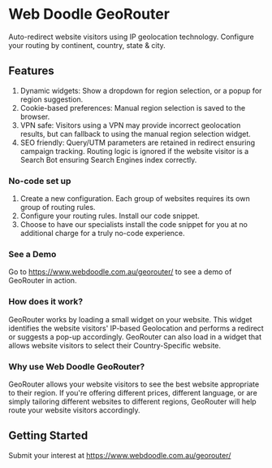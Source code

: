 # Web Doodle GeoRouter

Auto-redirect website visitors using IP geolocation technology. Configure your routing by continent, country, state & city.

## Features

1. Dynamic widgets: Show a dropdown for region selection, or a popup for region suggestion.
2. Cookie-based preferences: Manual region selection is saved to the browser.
3. VPN safe: Visitors using a VPN may provide incorrect geolocation results, but can fallback to using the manual region selection widget.
4. SEO friendly: Query/UTM parameters are retained in redirect ensuring campaign tracking. Routing logic is ignored if the website visitor is a Search Bot ensuring Search Engines index correctly.

### No-code set up

1. Create a new configuration. Each group of websites requires its own group of routing rules.
2. Configure your routing rules. Install our code snippet.
3. Choose to have our specialists install the code snippet for you at no additional charge for a truly no-code experience.

### See a Demo  

Go to https://www.webdoodle.com.au/georouter/ to see a demo of GeoRouter in action.

### How does it work?

GeoRouter works by loading a small widget on your website. This widget identifies the website visitors' IP-based Geolocation and performs a redirect or suggests a pop-up accordingly.
GeoRouter can also load in a widget that allows website visitors to select their Country-Specific website. 

### Why use Web Doodle GeoRouter?

GeoRouter allows your website visitors to see the best website appropriate to their region.
If you're offering different prices, different language, or are simply tailoring different websites to different regions, GeoRouter will help route your website visitors accordingly.

## Getting Started

Submit your interest at https://www.webdoodle.com.au/georouter/